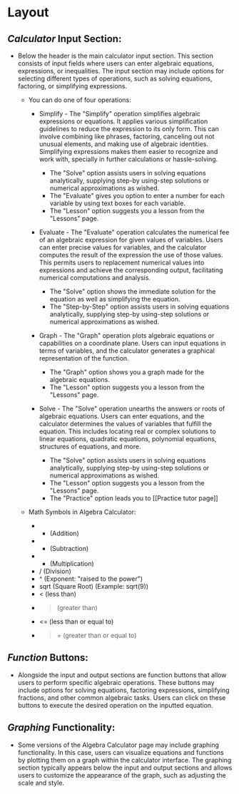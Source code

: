 
# Layout


##  ***Calculator* Input Section**:

- Below the header is the main calculator input section. This section consists of input fields where users can enter algebraic equations, expressions, or inequalities. The input section may include options for selecting different types of operations, such as solving equations, factoring, or simplifying expressions.
	- You can do one of four operations:
	
		- Simplify - The "Simplify" operation simplifies algebraic expressions or equations. It applies various simplification guidelines to reduce the expression to its only form. This can involve combining like phrases, factoring, canceling out not unusual elements, and making use of algebraic identities. Simplifying expressions makes them easier to recognize and work with, specially in further calculations or hassle-solving.
			- The "Solve" option assists users in solving equations analytically, supplying step-by using-step solutions or numerical approximations as wished.
			- The "Evaluate" gives you option to enter a number for each variable by using text boxes for each variable.
			- The "Lesson" option suggests you a lesson from the "Lessons" page.
		
		- Evaluate - The "Evaluate" operation calculates the numerical fee of an algebraic expression for given values of variables. Users can enter precise values for variables, and the calculator computes the result of the expression the use of those values. This permits users to replacement numerical values into expressions and achieve the corresponding output, facilitating numerical computations and analysis.
			- The "Solve" option shows the immediate solution for the equation as well as simplifying the equation.
			-  The "Step-by-Step" option assists users in solving equations analytically, supplying step-by using-step solutions or numerical approximations as wished.
		
		- Graph - The "Graph" operation plots algebraic equations or capabilities on a coordinate plane. Users can input equations in terms of variables, and the calculator generates a graphical representation of the function. 
			- The "Graph" option shows you a graph made for the algebraic equations.
			- The "Lesson" option suggests you a lesson from the "Lessons" page.
		
		- Solve - The "Solve" operation unearths the answers or roots of algebraic equations. Users can enter equations, and the calculator determines the values of variables that fulfill the equation. This includes locating real or complex solutions to linear equations, quadratic equations, polynomial equations, structures of equations, and more. 
			- The "Solve" option assists users in solving equations analytically, supplying step-by using-step solutions or numerical approximations as wished.
			- The "Lesson" option suggests you a lesson from the "Lessons" page.
			- The "Practice" option leads you to [[Practice tutor page]] 
		
	-  Math Symbols in Algebra Calculator:
		- + (Addition)
		- - (Subtraction)
		- * (Multiplication)
		- / (Division)
		- ^ (Exponent: "raised to the power")
		- sqrt (Square Root) (Example: sqrt(9))
		- < (less than)
		- > (greater than)
		- <= (less than or equal to)
		- >= (greater than or equal to)


## ***Function* Buttons:**

- Alongside the input and output sections are function buttons that allow users to perform specific algebraic operations. These buttons may include options for solving equations, factoring expressions, simplifying fractions, and other common algebraic tasks. Users can click on these buttons to execute the desired operation on the inputted equation.

## ***Graphing* Functionality:**

- Some versions of the Algebra Calculator page may include graphing functionality. In this case, users can visualize equations and functions by plotting them on a graph within the calculator interface. The graphing section typically appears below the input and output sections and allows users to customize the appearance of the graph, such as adjusting the scale and style.